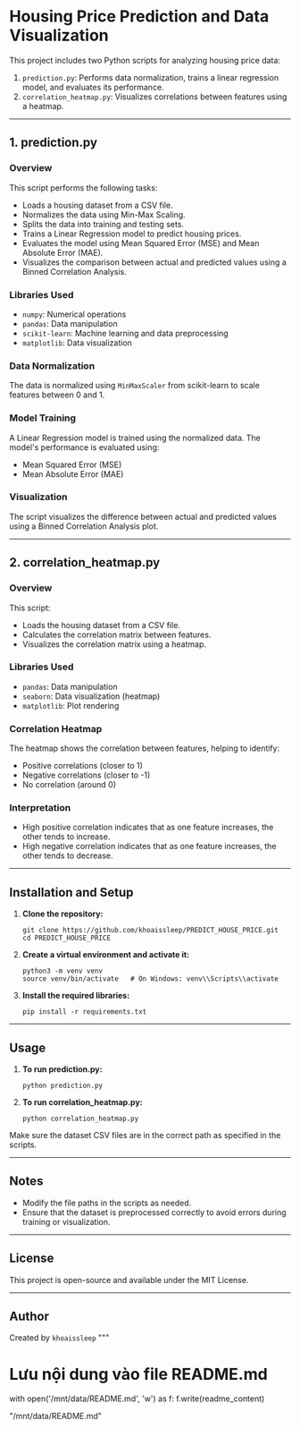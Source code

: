 
# Housing Price Prediction and Data Visualization

This project includes two Python scripts for analyzing housing price data:
1. `prediction.py`: Performs data normalization, trains a linear regression model, and evaluates its performance.
2. `correlation_heatmap.py`: Visualizes correlations between features using a heatmap.

---

## 1. prediction.py

### Overview
This script performs the following tasks:
- Loads a housing dataset from a CSV file.
- Normalizes the data using Min-Max Scaling.
- Splits the data into training and testing sets.
- Trains a Linear Regression model to predict housing prices.
- Evaluates the model using Mean Squared Error (MSE) and Mean Absolute Error (MAE).
- Visualizes the comparison between actual and predicted values using a Binned Correlation Analysis.

### Libraries Used
- `numpy`: Numerical operations
- `pandas`: Data manipulation
- `scikit-learn`: Machine learning and data preprocessing
- `matplotlib`: Data visualization

### Data Normalization
The data is normalized using `MinMaxScaler` from scikit-learn to scale features between 0 and 1.

### Model Training
A Linear Regression model is trained using the normalized data. The model's performance is evaluated using:
- Mean Squared Error (MSE)
- Mean Absolute Error (MAE)

### Visualization
The script visualizes the difference between actual and predicted values using a Binned Correlation Analysis plot.

---

## 2. correlation_heatmap.py

### Overview
This script:
- Loads the housing dataset from a CSV file.
- Calculates the correlation matrix between features.
- Visualizes the correlation matrix using a heatmap.

### Libraries Used
- `pandas`: Data manipulation
- `seaborn`: Data visualization (heatmap)
- `matplotlib`: Plot rendering

### Correlation Heatmap
The heatmap shows the correlation between features, helping to identify:
- Positive correlations (closer to 1)
- Negative correlations (closer to -1)
- No correlation (around 0)

### Interpretation
- High positive correlation indicates that as one feature increases, the other tends to increase.
- High negative correlation indicates that as one feature increases, the other tends to decrease.

---

## Installation and Setup

1. **Clone the repository:**
    ```
    git clone https://github.com/khoaissleep/PREDICT_HOUSE_PRICE.git
    cd PREDICT_HOUSE_PRICE
    ```

2. **Create a virtual environment and activate it:**
    ```
    python3 -m venv venv
    source venv/bin/activate   # On Windows: venv\\Scripts\\activate
    ```

3. **Install the required libraries:**
    ```
    pip install -r requirements.txt
    ```

---

## Usage

1. **To run prediction.py:**
    ```
    python prediction.py
    ```

2. **To run correlation_heatmap.py:**
    ```
    python correlation_heatmap.py
    ```

Make sure the dataset CSV files are in the correct path as specified in the scripts.

---

## Notes
- Modify the file paths in the scripts as needed.
- Ensure that the dataset is preprocessed correctly to avoid errors during training or visualization.

---

## License
This project is open-source and available under the MIT License.

---

## Author
Created by `khoaissleep`
"""

# Lưu nội dung vào file README.md
with open('/mnt/data/README.md', 'w') as f:
    f.write(readme_content)

"/mnt/data/README.md"

